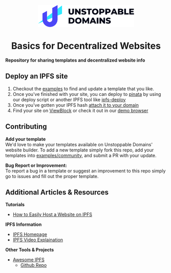 <p align="center">
  <a href="https://unstoppabledomains.com/">
    <img src="unstoppable-logo.svg" width="300" />
  </a>
</p>
<h1 align="center">
Basics for Decentralized Websites
</h1>

**Repository for sharing templates and decentralized website info**

## Deploy an IPFS site

1. Checkout the [examples](examples/README.md) to find and update a template that you like.
2. Once you've finished with your site, you can deploy to [pinata](https://pinata.cloud/) by using our deploy script or another IPFS tool like [ipfs-deploy](https://github.com/ipfs-shipyard/ipfs-deploy)
3. Once you've gotten your IPFS hash [attach it to your domain](https://youtu.be/I9vTeAtELOk?t=61)
4. Find your site on [ViewBlock](https://viewblock.io/) or check it out in our [demo browser](https://unstoppabledomains.com/browser)

## Contributing

**Add your template**  
We'd love to make your templates available on Unstoppable Domains' website builder.
To add a new template simply fork this repo, add your templates into [examples/community](examples/community/README.md), and submit a PR with your update.

**Bug Report or Improvement:**  
To report a bug in a template or suggest an improvement to this repo simply go to issues and fill out the proper template.

## Additional Articles & Resources

**Tutorials**

- [How to Easily Host a Website on IPFS](https://medium.com/pinata/how-to-easily-host-a-website-on-ipfs-9d842b5d6a01)

**IPFS Information**

- [IPFS Homepage](https://ipfs.io/)
- [IPFS Video Explaination](https://www.youtube.com/watch?v=5Uj6uR3fp-U)

**Other Tools & Projects**

- [Awesome IPFS](https://awesome.ipfs.io/)
  - [Github Repo](https://github.com/ipfs/awesome-ipfs#awesome-ipfs-)
